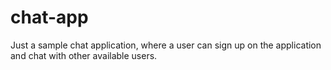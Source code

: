 # chat-app

Just a sample chat application, where a user can sign up on the application and chat with other available users.

